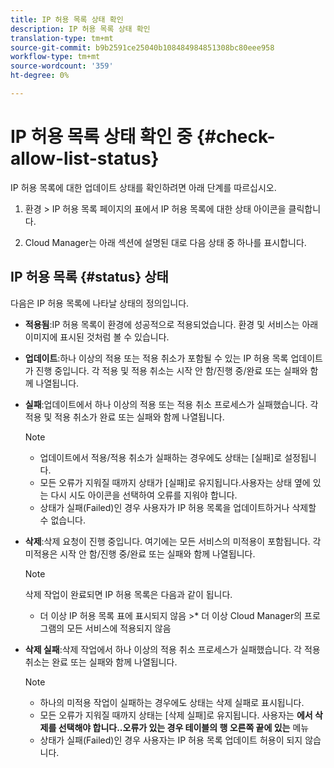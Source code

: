 ```yaml
---
title: IP 허용 목록 상태 확인
description: IP 허용 목록 상태 확인
translation-type: tm+mt
source-git-commit: b9b2591ce25040b108484984851308bc80eee958
workflow-type: tm+mt
source-wordcount: '359'
ht-degree: 0%

---
```



# IP 허용 목록 상태 확인 중 {#check-allow-list-status}

IP 허용 목록에 대한 업데이트 상태를 확인하려면 아래 단계를 따르십시오.

1. 환경 > IP 허용 목록 페이지의 표에서 IP 허용 목록에 대한 상태 아이콘을 클릭합니다.

1. Cloud Manager는 아래 섹션에 설명된 대로 다음 상태 중 하나를 표시합니다.

## IP 허용 목록 {#status} 상태

다음은 IP 허용 목록에 나타날 상태의 정의입니다.

* **적용됨**:IP 허용 목록이 환경에 성공적으로 적용되었습니다.  환경 및 서비스는 아래 이미지에 표시된 것처럼 볼 수 있습니다.

* **업데이트**:하나 이상의 적용 또는 적용 취소가 포함될 수 있는 IP 허용 목록 업데이트가 진행 중입니다. 각 적용 및 적용 취소는 시작 안 함/진행 중/완료 또는 실패와 함께 나열됩니다.

* **실패**:업데이트에서 하나 이상의 적용 또는 적용 취소 프로세스가 실패했습니다. 각 적용 및 적용 취소가 완료 또는 실패와 함께 나열됩니다.

   >[!NOTE]
   > * 업데이트에서 적용/적용 취소가 실패하는 경우에도 상태는 [실패]로 설정됩니다.
   >* 모든 오류가 지워질 때까지 상태가 [실패]로 유지됩니다.사용자는 상태 옆에 있는 다시 시도 아이콘을 선택하여 오류를 지워야 합니다.
   >* 상태가 실패(Failed)인 경우 사용자가 IP 허용 목록을 업데이트하거나 삭제할 수 없습니다.


* **삭제**:삭제 요청이 진행 중입니다. 여기에는 모든 서비스의 미적용이 포함됩니다. 각 미적용은 시작 안 함/진행 중/완료 또는 실패와 함께 나열됩니다.

   >[!NOTE]
   >삭제 작업이 완료되면 IP 허용 목록은 다음과 같이 됩니다.
   >* 더 이상 IP 허용 목록 표에 표시되지 않음 >* 더 이상 Cloud Manager의 프로그램의 모든 서비스에 적용되지 않음


* **삭제 실패**:삭제 작업에서 하나 이상의 적용 취소 프로세스가 실패했습니다. 각 적용 취소는 완료 또는 실패와 함께 나열됩니다.

   >[!NOTE]
   >* 하나의 미적용 작업이 실패하는 경우에도 상태는 삭제 실패로 표시됩니다.
   >* 모든 오류가 지워질 때까지 상태는 [삭제 실패]로 유지됩니다. 사용자는 **에서 삭제를 선택해야 합니다..오류가 있는 경우 테이블의 행 오른쪽 끝에 있는** 메뉴
   >* 상태가 실패(Failed)인 경우 사용자는 IP 허용 목록 업데이트 허용이 되지 않습니다.


